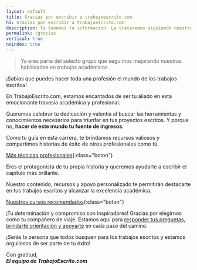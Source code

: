 ```yaml
---
layout: default
title: Gracias por escribir a trabajoescrito.com
h1: Gracias por escribir a trabajoescrito.com
description: Ya tenemos tu información. La trataremos siguiendo nuestra política de privacidad. Te escribiremos prontamente.
permalink: /gracias
vertical: true
noindex: true
---
```

>Ya eres parte del selecto grupo que seguimos mejorando nuestras habilidades en trabajos académicos

¡Sabías que puedes hacer toda una profesión el mundo de los trabajos escritos!

En TrabajoEscrito.com, estamos encantados de ser tu aliado en esta emocionante travesía académica y profesional.

Queremos celebrar tu dedicación y valentía al buscar las herramientas y conocimientos necesarios para triunfar en tus proyectos escritos. Y porque no, **hacer de este mundo tu fuente de ingresos**.

Como tu guía en esta carrera, te brindamos recursos valiosos y compartimos historias de éxito de otros profesionales como tú.

[Más técnicas profesionales](/){:class="boton"}

Eres el protagonista de tu propia historia y queremos ayudarte a escribir el capítulo más brillante.

Nuestro contenido, recursos y apoyo personalizado te permitirán destacarte en tus trabajos escritos y alcanzar la excelencia académica.

[Nuestros cursos recomendados]({{'tips-y-consejos'|relative_url}}){:class="boton"}

¡Tu determinación y compromiso son inspiradores! Gracias por elegirnos como tu compañero de viaje. Estamos aquí para [responder tus preguntas, brindarte orientación y apoyarte]({{'contacto'|relative_url}}) en cada paso del camino.

¡Serás la persona que todos busquen para los trabajos escritos y estamos orgullosos de ser parte de tu éxito!

Con gratitud,  
***El equipo de TrabajoEscrito.com***
